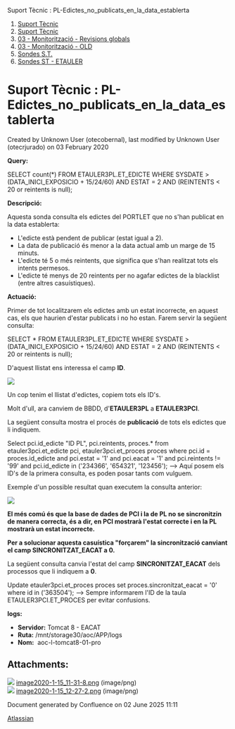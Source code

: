 Suport Tècnic : PL-Edictes\_no\_publicats\_en\_la\_data\_establerta  

1.  [Suport Tècnic](index.md)
2.  [Suport Tècnic](13893782.md)
3.  [03 - Monitorització - Revisions globals](26313327.md)
4.  [03 - Monitorització - OLD](128647245.md)
5.  [Sondes S.T.](Sondes-S.T._30869120.md)
6.  [Sondes ST - ETAULER](Sondes-ST---ETAULER_28705319.md)

Suport Tècnic : PL-Edictes\_no\_publicats\_en\_la\_data\_establerta
===================================================================

Created by Unknown User (otecobernal), last modified by Unknown User (otecrjurado) on 03 February 2020

**Query:**

SELECT count(\*) FROM ETAULER3PL.ET\_EDICTE WHERE SYSDATE > (DATA\_INICI\_EXPOSICIO + 15/24/60) AND ESTAT = 2 AND (REINTENTS < 20 or reintents is null);

**Descripció:** 

Aquesta sonda consulta els edictes del PORTLET que no s'han publicat en la data establerta:

*   L'edicte està pendent de publicar (estat igual a 2).
*   La data de publicació és menor a la data actual amb un marge de 15 minuts.
*   L'edicte té 5 o més reintents, que significa que s'han realitzat tots els intents permesos.
*   L'edicte té menys de 20 reintents per no agafar edictes de la blacklist (entre altres casuístiques).

  

**Actuació:** 

Primer de tot localitzarem els edictes amb un estat incorrecte, en aquest cas, els que haurien d'estar publicats i no ho estan. Farem servir la següent consulta:

SELECT \* FROM ETAULER3PL.ET\_EDICTE WHERE SYSDATE > (DATA\_INICI\_EXPOSICIO + 15/24/60) AND ESTAT = 2 AND (REINTENTS < 20 or reintents is null);

D'aquest llistat ens interessa el camp **ID**.

**![](attachments/28705330/30869701.png)**

Un cop tenim el llistat d'edictes, copiem tots els ID's.

Molt d'ull, ara canviem de BBDD, d'**ETAULER3PL** a **ETAULER3PCI**.

La següent consulta mostra el procés de **publicació** de tots els edictes que li indiquem.

Select pci.id\_edicte "ID PL", pci.reintents, proces.\*
  from etauler3pci.et\_edicte pci, etauler3pci.et\_proces proces
 where pci.id = proces.id\_edicte
   and pci.estat = '1'
   and pci.eacat = '1'
   and pci.reintents != '99'
   and pci.id\_edicte in ('234366', '654321', '123456'); --> Aquí posem els ID's de la primera consulta, es poden posar tants com vulguem.

Exemple d'un possible resultat quan executem la consulta anterior:

![](attachments/28705330/30869703.png)

**El més comú és que la base de dades de PCI i la de PL no se sincronitzin de manera correcta, és a dir, en PCI mostrarà l'estat correcte i en la PL mostrarà un estat incorrecte.**

**Per a solucionar aquesta casuística "forçarem" la sincronització canviant el camp SINCRONITZAT\_EACAT a 0.**

La següent consulta canvia l'estat del camp **SINCRONITZAT\_EACAT** dels processos que li indiquem a **0**.

Update etauler3pci.et\_proces proces
   set proces.sincronitzat\_eacat = '0'
 where id in ('363504'); --> Sempre informarem l'ID de la taula ETAULER3PCI.ET\_PROCES per evitar confusions.

**logs:** 

*   **Servidor:** Tomcat 8 - EACAT
*   **Ruta:** /mnt/storage30/aoc/APP/logs
*   **Nom:**  aoc-l-tomcat8-01-pro

Attachments:
------------

![](images/icons/bullet_blue.gif) [image2020-1-15\_11-31-8.png](attachments/28705330/30869701.png) (image/png)  
![](images/icons/bullet_blue.gif) [image2020-1-15\_12-27-2.png](attachments/28705330/30869703.png) (image/png)  

Document generated by Confluence on 02 June 2025 11:11

[Atlassian](http://www.atlassian.com/)
